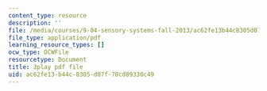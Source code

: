```yaml
---
content_type: resource
description: ''
file: /media/courses/9-04-sensory-systems-fall-2013/ac62fe13b44c8305d07f70cd89330c49_9fL2zRnkDdQ.pdf
file_type: application/pdf
learning_resource_types: []
ocw_type: OCWFile
resourcetype: Document
title: 3play pdf file
uid: ac62fe13-b44c-8305-d07f-70cd89330c49
---
```

